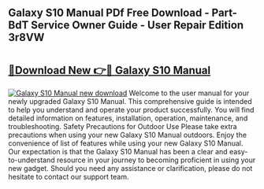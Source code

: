 ## Galaxy S10 Manual PDf Free Download - Part-BdT Service Owner Guide - User Repair Edition 3r8VW

# <h2><a href="http://cf19413.oget.top/?id=Galaxy+S10+Manual">🔗Download New 👉🔴 Galaxy S10 Manual</a></h2>

[![Galaxy S10 Manual new download](https://i.imgur.com/5g1atiW.png)](http://cf19413.oget.top/?id=Galaxy+S10+Manual)
Welcome to the user manual for your newly upgraded Galaxy S10 Manual. This comprehensive guide is intended to help you understand and operate your product successfully. You will find detailed information on features, installation, operation, maintenance, and troubleshooting. Safety Precautions for Outdoor Use Please take extra precautions when using your new Galaxy S10 Manual outdoors. Enjoy the convenience of list of features while using your new Galaxy S10 Manual. Our expectation is that the Galaxy S10 Manual has been a clear and easy-to-understand resource in your journey to becoming proficient in using your new gadget. Should you need any assistance or clarification, please do not hesitate to contact our support team.
